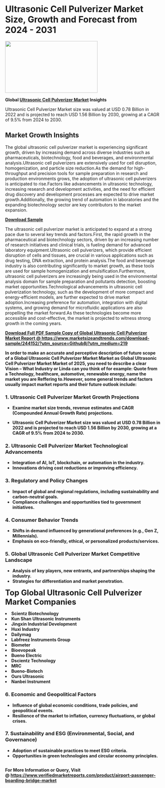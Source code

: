 <H1>Ultrasonic Cell Pulverizer Market Size, Growth and Forecast from 2024 - 2031</H1><img class="aligncenter size-medium wp-image-584254" src="https://thirdeyenews.in/wp-content/uploads/2024/09/Global-Market-Research-300x168.jpeg" alt="" width="300" height="168" /><p><strong>Global&nbsp;<a href="https://www.marketsizeandtrends.com/download-sample/244152/?utm_source=Github8j?utm_medium=219">Ultrasonic Cell Pulverizer Market</a> Insights</strong></p><p>Ultrasonic Cell Pulverizer Market size was valued at USD 0.78 Billion in 2022 and is projected to reach USD 1.56 Billion by 2030, growing at a CAGR of 9.5% from 2024 to 2030.</p><p><h2>Market Growth Insights</h2> <p>The global ultrasonic cell pulverizer market is experiencing significant growth, driven by increasing demand across diverse industries such as pharmaceuticals, biotechnology, food and beverages, and environmental analysis.Ultrasonic cell pulverizers are extensively used for cell disruption, homogenization, and particle size reduction.As the demand for high-throughput and precision tools for sample preparation in research and production environments grows, the adoption of ultrasonic cell pulverizers is anticipated to rise.Factors like advancements in ultrasonic technology, increasing research and development activities, and the need for efficient drug discovery and development processes are expected to drive market growth.Additionally, the growing trend of automation in laboratories and the expanding biotechnology sector are key contributors to the market expansion.</p> <p><strong><a href="#">Download Sample</a></strong></p> <p>The ultrasonic cell pulverizer market is anticipated to expand at a strong pace due to several key trends and factors.First, the rapid growth in the pharmaceutical and biotechnology sectors, driven by an increasing number of research initiatives and clinical trials, is fueling demand for advanced laboratory equipment.Ultrasonic cell pulverizers, which provide efficient disruption of cells and tissues, are crucial in various applications such as drug testing, DNA extraction, and protein analysis.The food and beverage industry is also contributing significantly to market growth, as these tools are used for sample homogenization and emulsification.Furthermore, ultrasonic cell pulverizers are increasingly being used in the environmental analysis domain for sample preparation and pollutants detection, boosting market opportunities.Technological advancements in ultrasonic cell pulverization technology, such as the development of more compact and energy-efficient models, are further expected to drive market adoption.Increasing preference for automation, integration with digital systems, and growing demand for microfluidic applications are also propelling the market forward.As these technologies become more accessible and cost-effective, the market is projected to witness strong growth in the coming years.</p> <p><strong><a href="#"></p><p><span class=""><strong>Download Full PDF Sample Copy of Global Ultrasonic Cell Pulverizer Market Report</strong> @ <a href="https://www.marketsizeandtrends.com/download-sample/244152/?utm_source=Github8j?utm_medium=219" target="_blank">https://www.marketsizeandtrends.com/download-sample/244152/?utm_source=Github8j?utm_medium=219</a></span></p><p>In order to make an accurate and perceptive description of future scope of a Global&nbsp;Ultrasonic Cell Pulverizer Market Market as Global&nbsp;Ultrasonic Cell Pulverizer Market Market of 2025, you need to describe a clear Vision &ndash; What Industry or Linda can you think of for example: Quote from a Technology, healthcare, automotive, renewable energy, name the market you are Reffering to.However, some general trends and factors usually impact market reports and their future outlook include:</p><h3>1.&nbsp;<strong>Ultrasonic Cell Pulverizer Market Growth Projections</strong></h3><ul><li>Examine market size trends, revenue estimates and CAGR (Compounded Annual Growth Rate) projections.</li><li><p>Ultrasonic Cell Pulverizer Market size was valued at USD 0.78 Billion in 2022 and is projected to reach USD 1.56 Billion by 2030, growing at a CAGR of 9.5% from 2024 to 2030.</p></li></ul><h3>2.&nbsp;<strong>Ultrasonic Cell Pulverizer Market Technological Advancements</strong></h3><ul><li>Integration of AI, IoT, blockchain, or automation in the industry.</li><li>Innovations driving cost reductions or improving efficiency.</li></ul><h3>3.&nbsp;<strong>Regulatory and Policy Changes</strong></h3><ul><li>Impact of global and regional regulations, including sustainability and carbon-neutral goals.</li><li>Compliance challenges and opportunities tied to government initiatives.</li></ul><h3>4.&nbsp;<strong>Consumer Behavior Trends</strong></h3><ul><li>Shifts in demand influenced by generational preferences (e.g., Gen Z, Millennials).</li><li>Emphasis on eco-friendly, ethical, or personalized products/services.</li></ul><h3>5.&nbsp;<strong>Global Ultrasonic Cell Pulverizer Market Competitive Landscape</strong></h3><ul><li>Analysis of key players, new entrants, and partnerships shaping the industry.</li><li>Strategies for differentiation and market penetration.</li></ul><p data-pm-slice="1 1 []"><span style="color: inherit; font-family: inherit; font-size: 25px;">Top Global Ultrasonic Cell Pulverizer Market Companies</span></p><div class="" data-test-id=""><p><li>Scientz Biotechnology</li><li> Kun Shan Ultrasonic Instruments</li><li> Jingxin Industrial Development</li><li> Huxi Industry</li><li> Dailymag</li><li> Labfreez Instruments Group</li><li> Biometer</li><li> Bioevopeak</li><li> Bueno Electric</li><li> Dscientz Technology</li><li> MRC</li><li> Bueno-Biotech</li><li> Ours Ultrasonic</li><li> Nanbei Instrument</li></p></div><h3>6.&nbsp;<strong>Economic and Geopolitical Factors</strong></h3><ul><li>Influence of global economic conditions, trade policies, and geopolitical events.</li><li>Resilience of the market to inflation, currency fluctuations, or global crises.</li></ul><h3>7.&nbsp;<strong>Sustainability and ESG (Environmental, Social, and Governance)</strong></h3><ul><li>Adoption of sustainable practices to meet ESG criteria.</li><li>Opportunities in green technologies and circular economy principles.</li></ul><h2><strong style="font-size: 14px;">For More Information or Query, Visit @&nbsp;</strong><a style="background-color: #ffffff; font-size: 14px;" href="https://www.marketsizeandtrends.com/report/ultrasonic-cell-pulverizer-market/" target="_blank">https://www.verifiedmarketreports.com/product/airport-passenger-boarding-bridge-market</a></h2>
